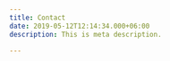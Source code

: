 ```yaml
---
title: Contact
date: 2019-05-12T12:14:34.000+06:00
description: This is meta description.

---
```

    
            
